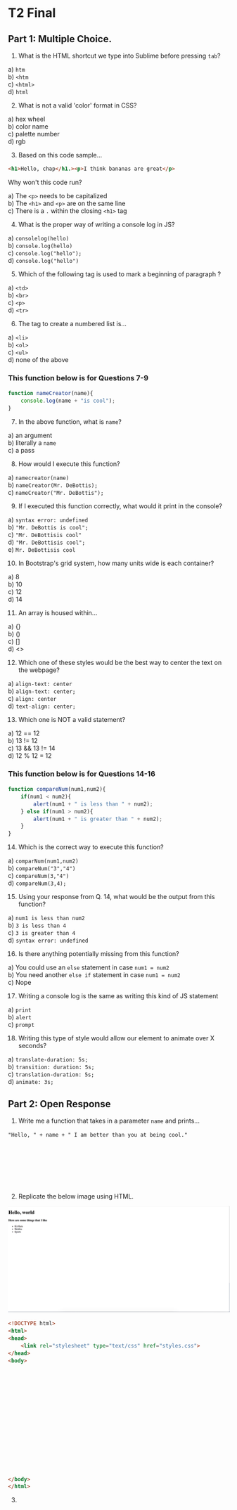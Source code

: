 # T2 Final

## Part 1: Multiple Choice.

1) What is the HTML shortcut we type into Sublime before pressing `tab`?

a) `htm` <br>
b) `<htm` <br>
c) `<html>` <br>
d) `html` <br>

2) What is not a valid 'color' format in CSS?

a) hex wheel <br>
b) color name <br>
c) palette number <br>
d) rgb <br>

3) Based on this code sample...

```html
<h1>Hello, chap</h1.><p>I think bananas are great</p>
```

Why won't this code run?

a) The `<p>` needs to be capitalized <br>
b) The `<h1>` and `<p>` are on the same line <br>
c) There is a `.` within the closing `<h1>` tag <br>

4) What is the proper way of writing a console log in JS?

a) `consolelog(hello)` <br>
b) `console.log(hello)` <br>
c) `console.log("hello");` <br>
d) `console.log("hello")` <br>

5) Which of the following tag is used to mark a beginning of paragraph ?

a) `<td>` <br>
b) `<br>` <br>
c) `<p>` <br>
d) `<tr>` <br>

6) The tag to create a numbered list is...

a) `<li>` <br>
b) `<ol>` <br>
c) `<ul>` <br>
d) none of the above <br>

### This function below is for Questions 7-9

```js
function nameCreator(name){
	console.log(name + "is cool");
}
```

7) In the above function, what is `name`?

a) an argument <br>
b) literally a `name` <br>
c) a pass <br>

8) How would I execute this function?

a) `namecreator(name)` <br>
b) `nameCreator(Mr. DeBottis);` <br>
c) `nameCreator("Mr. DeBottis");` <br>

9) If I executed this function correctly, what would it print in the console?

a) `syntax error: undefined` <br>
b) `"Mr. DeBottis is cool";` <br>
c) `"Mr. DeBottisis cool"` <br>
d) `"Mr. DeBottisis cool";` <br>
e) `Mr. DeBottisis cool` <br>

10) In Bootstrap's grid system, how many units wide is each container?

a) 8 <br>
b) 10 <br>
c) 12 <br>
d) 14 <br>

11) An array is housed within...

a) {} <br>
b) () <br>
c) [] <br>
d) <> <br>

12) Which one of these styles would be the best way to center the text on the webpage?

a) `align-text: center` <br>
b) `align-text: center;` <br>
c) `align: center` <br>
d) `text-align: center;` <br>

13) Which one is NOT a valid statement?

a) 12 == 12 <br>
b) 13 != 12 <br>
c) 13 && 13 != 14 <br>
d) 12 % 12 = 12 <br>

### This function below is for Questions 14-16

```js
function compareNum(num1,num2){
	if(num1 < num2){
		alert(num1 + " is less than " + num2);
	} else if(num1 > num2){
		alert(num1 + " is greater than " + num2);
	}
}
```

14) Which is the correct way to execute this function?

a) `comparNum(num1,num2)` <br>
b) `compareNum("3","4")` <br>
c) `compareNum(3,"4")` <br>
d) `compareNum(3,4);` <br>

15) Using your response from Q. 14, what would be the output from this function?

a) `num1 is less than num2` <br>
b) `3 is less than 4` <br>
c) `3 is greater than 4` <br>
d) `syntax error: undefined` <br>

16) Is there anything potentially missing from this function?

a) You could use an `else` statement in case `num1 = num2` <br>
b) You need another `else if` statement in case `num1 = num2` <br>
c) Nope <br>

17) Writing a console log is the same as writing this kind of JS statement

a) `print` <br>
b) `alert` <br>
c) `prompt` <br>

18) Writing this type of style would allow our element to animate over X seconds?

a) `translate-duration: 5s;` <br>
b) `transition: duration: 5s;` <br>
c) `translation-duration: 5s;` <br>
d) `animate: 3s;` <br>

## Part 2: Open Response

1)  Write me a function that takes in a parameter `name` and prints...

`"Hello, " + name + " I am better than you at being cool."`


```







```

2) Replicate the below image using HTML.

<img src="sample1.png">


```html
<!DOCTYPE html>
<html>
<head>
	<link rel="stylesheet" type="text/css" href="styles.css">
</head>
<body>















</body>
</html>
```

3) 
